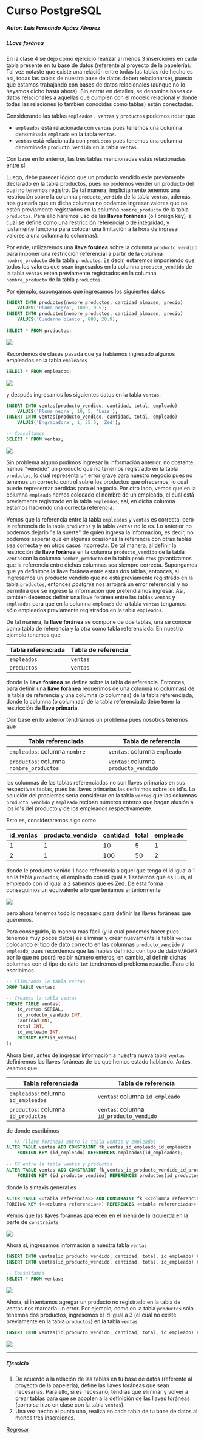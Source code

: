 # Curso PostgreSQL

##### Autor: Luis Fernando Apáez Álvarez



##### LLave foránea

En la clase 4 se dejo como ejercicio realizar al menos 3 inserciones en cada tabla presente en tu base de datos (referente al proyecto de la papelería). Tal vez notaste que existe una relación entre todas las tablas (de hecho es así, todas las tablas de nuestra base de datos deben relacionarse), puesto que estamos trabajando con bases de datos relacionales (aunque no lo hayamos dicho hasta ahora). Sin entrar en detalles, se denomina bases de datos relacionales a aquellas que cumplen con el modelo relacional y donde todas las relaciones (o también conocidas como tablas) están conectadas.

Considerando las tablas ``empleados, ventas`` y ``productos`` podemos notar que

* ``empleados`` está relacionada con ``ventas`` pues tenemos una columna denominada ``empleado`` en la tabla ``ventas``.
* ``ventas`` está relacionada con ``productos`` pues tenemos una columna denominada ``producto_vendido`` en la tabla ``ventas``.

Con base en lo anterior, las tres tablas mencionadas estás relacionadas entre sí.

Luego, debe parecer lógico que un producto vendido este previamente declarado en la tabla productos, pues no podemos vender un producto del cual no tenemos registro. De tal manera, implícitamente tenemos una restricción sobre la columna ``producto_vendido`` de la tabla ``ventas``, además, nos gustaría que en dicha columna no podamos ingresar valores que no estén previamente registrados en la columna ``nombre_producto`` de la tabla ``productos``. Para ello haremos uso de las **llaves foráneas** (o Foreign key) la cual se define como una restricción referencial o de integridad, y justamente funciona para colocar una limitación a la hora de ingresar valores a una columna (o columnas).

Por ende, utilizaremos una **llave foránea** sobre la columna ``producto_vendido`` para imponer una restricción referencial a partir de la columna ``nombre_producto`` de la tabla ``productos``. Es decir, estaremos imponiendo que todos los valores que sean ingresados en la columna ``producto_vendido`` de la tabla ``ventas`` estén previamente registrados en la columna ``nombre_producto`` de la tabla ``productos``.

Por ejemplo, supongamos que ingresamos los siguientes datos

```sql
INSERT INTO productos(nombre_productos, cantidad_almacen, precio) 
	VALUES('Pluma negra', 1000, 0.5);
INSERT INTO productos(nombre_productos, cantidad_almacen, precio) 
	VALUES('Cuaderno blanco', 800, 20.9);
	
SELECT * FROM productos;
```

![](Clase6/Captura4.PNG)

Recordemos de clases pasada que ya habíamos ingresado algunos empleados en la tabla ``empleados``

```sql
SELECT * FROM empleados; 
```

![](Clase6/Captura5.PNG)



y después ingresamos los siguientes datos en la tabla ``ventas``:

```sql
INSERT INTO ventas(producto_vendido, cantidad, total, empleado) 
	VALUES('Pluma negra', 10, 5, 'Luis');
INSERT INTO ventas(producto_vendido, cantidad, total, empleado) 
	VALUES('Engrapadora', 1, 55.5, 'Zed');

-- Consultamos
SELECT * FROM ventas;
```

![](Clase6/Captura6.PNG)

Sin problema alguno pudimos ingresar la información anterior, no obstante, hemos "vendido" un producto que no tenemos registrado en la tabla ``productos``, lo cual representa un error grave para nuestro negocio pues no tenemos un correcto control sobre los productos que ofrecemos, lo cual puede representar pérdidas para el negocio. Por otro lado, vemos que en la columna ``empleado`` hemos colocado el nombre de un empleado, el cual está previamente registrado en la tabla ``empleados``, así, en dicha columna estamos haciendo una correcta referencia.

Vemos que la referencia entre la tabla ``empleados`` y ``ventas`` es correcta, pero la referencia de la tabla ``productos`` y la tabla ``ventas`` no lo es. Lo anterior no podemos dejarlo "a la suerte" de quién ingresa la información, es decir, no podemos esperar que en algunas ocasiones la referencia con otras tablas sea correcta y en otros casos incorrecta. De tal manera, al definir la restricción de **llave foránea** en la columna ``producto_vendido`` de la tabla ``ventas``con la columna ``nombre_producto`` de la tabla ``productos`` garantizamos que la referencia entre dichas columnas sea siempre correcta. Supongamos que ya definimos la llave foránea entre estas dos tablas, entonces, si ingresamos un producto vendido que no está previamente registrado en la tabla ``productos``, entonces _postgres_ nos arrojará un error referencial y no permitirá que se ingrese la información que pretendíamos ingresar. Así, también debemos definir una llave foránea entre las tablas ``ventas`` y ``empleados`` para que en la columna ``empleado`` de la tabla ``ventas`` tengamos sólo empleados previamente registrados en la tabla ``empleados``.



De tal manera, la **llave foránea** se compone de dos tablas, una se conoce como tabla de referencia y la otra como tabla referenciada. En nuestro ejemplo tenemos que

| Tabla referenciada | Tabla de referencia |
| ------------------ | ------------------- |
| ``empleados``      | ``ventas``          |
| ``productos``      | ``ventas``          |

donde la **llave foránea** se define sobre  la tabla de referencia. Entonces, para definir una **llave foránea** requerimos de una columna (o columnas) de la tabla de referencia y una columna (o columnas) de la tabla referenciada, donde la columna (o columnas) de la tabla referenciada debe tener la restricción de **llave primaria**.

Con base en lo anterior tendríamos un problema pues nosotros tenemos que

| Tabla referenciada                          | Tabla de referencia                      |
| ------------------------------------------- | ---------------------------------------- |
| ``empleados``: columna ``nombre``           | ``ventas``: columna ``empleado``         |
| ``productos``: columna ``nombre_productos`` | ``ventas``: columna ``producto_vendido`` |

las columnas de las tablas referenciadas no son llaves primarias en sus respectivas tablas, pues las llaves primarias las definimos sobre los id's. La solución del problemas sería considerar en la tabla ``ventas`` que las columnas ``producto_vendido`` y ``empleado`` reciban números enteros que hagan alusión a los id's del producto y de los empleados respectivamente.

Esto es, consideraremos algo como

| id_ventas | producto_vendido | cantidad | total | empleado |
| --------- | ---------------- | -------- | ----- | -------- |
| 1         | 1                | 10       | 5     | 1        |
| 2         | 1                | 100      | 50    | 2        |

donde le producto venido 1 hace referencia a aquel que tenga el id igual a 1 en la tabla ``productos``; el empleado con id igual a 1 sabemos que es Luis, el empleado con id igual a 2 sabemos que es Zed. De esta forma conseguimos un equivalente a lo que teníamos anteriormente

![](Clase6/Captura6.PNG)

pero ahora tenemos todo lo necesario para definir las llaves foráneas que queremos.

Para conseguirlo, la manera más fácil (y la cual podemos hacer pues tenemos muy pocos datos) es eliminar y crear nuevamente la tabla ``ventas`` colocando el tipo de dato correcto en las columnas ``producto_vendido`` y ``empleado``, pues recordemos que las habías definido con tipo de dato ``VARCHAR`` por lo que no podrá recibir número enteros, en cambio, al definir dichas columnas con el tipo de dato ``int`` tendremos el problema resuelto. Para ello escribimos

```sql
-- Eliminamos la tabla ventas
DROP TABLE ventas;

-- Creamos la tabla ventas
CREATE TABLE ventas(
	id_ventas SERIAL,
	id_producto_vendido INT,
	cantidad INT,
	total INT,
	id_empleado INT,
	PRIMARY KEY(id_ventas)
);
```

Ahora bien, antes de ingresar información a nuestra nueva tabla ``ventas`` definiremos las llaves foráneas de las que hemos estado hablando. Antes, veamos que

| Tabla referenciada                      | Tabla de referencia                         |
| --------------------------------------- | ------------------------------------------- |
| ``empleados``: columna ``id_empleados`` | ``ventas``: columna ``id_empleado``         |
| ``productos``: columna ``id_productos`` | ``ventas``: columna ``id_producto_vendido`` |

de donde escribimos

```sql
-- FK (llave foránea) entre la tabla ventas y empleados
ALTER TABLE ventas ADD CONSTRAINT fk_ventas_id_empleado_id_empleados
	FOREIGN KEY (id_empleado) REFERENCES empleados(id_empleados);
	
-- FK entre la tabla ventas y productos
ALTER TABLE ventas ADD CONSTRAINT fk_ventas_id_producto_vendido_id_productos
	FOREIGN KEY (id_producto_vendido) REFERENCES productos(id_productos);
```

donde la sintaxis general es

```sql
ALTER TABLE <<tabla referencia>> ADD CONSTRAINT fk_<<columna referencia>>_<<columna referenciada>> 
FOREING KEY (<<columna referencia>>) REFERENCES <<tabla referenciada>>(<<columna referenciada>>);
```

Vemos que las llaves foráneas aparecen en el menú de la izquierda en la parte de ``constraints``

![](Clase6/Captura7.PNG)

Ahora si, ingresamos información a nuestra tabla ``ventas``

```sql
INSERT INTO ventas(id_producto_vendido, cantidad, total, id_empleado) VALUES(1, 10, 5, 1);
INSERT INTO ventas(id_producto_vendido, cantidad, total, id_empleado) VALUES(1, 100, 50, 2);

-- Consultamos
SELECT * FROM ventas;
```

![](Clase6/Captura8.PNG)

Ahora, si intentamos agregar un producto no registrado en la tabla de ventas nos marcaría un error. Por ejemplo, como en la tabla ``productos`` sólo tenemos dos productos, ingresemos el id igual a 3 (el cual no existe previamente en la tabla ``productos``) en la tabla ``ventas`` 

```sql
INSERT INTO ventas(id_producto_vendido, cantidad, total, id_empleado) VALUES(3, 100, 50, 2);
```

![](Clase6/Captura9.PNG)



---

##### Ejercicio

1. De acuerdo a la relación de las tablas en tu base de datos (referente al proyecto de la papelería), define las llaves foráneas que sean necesarias. Para ello, si es necesario, tendrás que eliminar y volver a crear tablas para que se acoplen a la definición de las llaves foráneas (como se hizo en clase con la tabla ``ventas``).
2. Una vez hecho el punto uno, realiza en cada tabla de tu base de datos al menos tres inserciones.


[Regresar](index.md)
